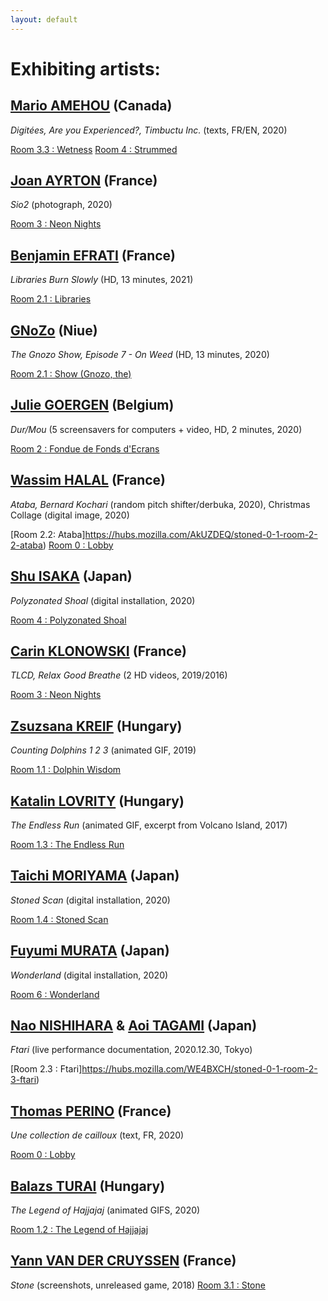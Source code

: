 ```yaml
---
layout: default
---
```


# Exhibiting artists:

## [Mario AMEHOU](http://feldspathmetatransfer.blogspot.com/ ) (Canada) 
_Digitées, Are you Experienced?, Timbuctu Inc._ (texts, FR/EN, 2020)

[Room 3.3 : Wetness](https://hubs.mozilla.com/M3CfhmP/stoned-0-1-room-3-3-wetness) 
[Room 4 :  Strummed](https://hubs.mozilla.com/G9KBkWu/stoned-0-1-room-4-strummed) 

## [Joan AYRTON](https://www.r22.fr/auteurices/joan-ayrton) (France)
_Sio2_ (photograph, 2020)

[Room 3 :  Neon Nights](https://hubs.mozilla.com/abHK7n2/stoned-0-1-room-3-neon-nights) 

## [Benjamin EFRATI](https://www.benjaminefrati.com) (France) 
_Libraries Burn Slowly_ (HD, 13 minutes, 2021)

[Room 2.1 :  Libraries](https://hubs.mozilla.com/wk6SaGz/stoned-0-1-room-2-1-libraries) 

## [GNoZo](http://gnozo.me/) (Niue)
_The Gnozo Show, Episode 7 - On Weed_ (HD, 13 minutes, 2020)

[Room 2.1 :  Show (Gnozo, the)](https://hubs.mozilla.com/vxTHYwU/stoned-0-1-room-3-2-show-gnozo-the) 

## [Julie GOERGEN](https://vimeo.com/user18571950) (Belgium) 
_Dur/Mou_ (5 screensavers for computers + video, HD, 2 minutes, 2020)

[Room 2 :  Fondue de Fonds d'Ecrans](https://hubs.mozilla.com/LXwVbe9/stoned-0-1-room-2-fondue-de-fonds-d-ecrans) 

## [Wassim HALAL](https://wassimhalal.com/) (France) 
_Ataba, Bernard Kochari_ (random pitch shifter/derbuka, 2020), Christmas Collage (digital image, 2020)

[Room 2.2: Ataba]https://hubs.mozilla.com/AkUZDEQ/stoned-0-1-room-2-2-ataba) 
[Room 0 :  Lobby](https://hubs.mozilla.com/vdTNP8K/stoned-0-1-room-0-lobby) 

## [Shu ISAKA](https://shuisaka.site) (Japan) 
_Polyzonated Shoal_ (digital installation, 2020)

[Room 4 :  Polyzonated Shoal](https://hubs.mozilla.com/J8wckG5/stoned-0-1-room-1-polyzonated-shoal) 

## [Carin KLONOWSKI](http://carineklonowski.net) (France) 
_TLCD, Relax Good Breathe_ (2 HD videos, 2019/2016)

[Room 3 :  Neon Nights](https://hubs.mozilla.com/abHK7n2/stoned-0-1-room-3-neon-nights) 

## [Zsuzsana KREIF](https://www.behance.net/krzsanna) (Hungary) 
_Counting Dolphins 1 2 3_ (animated GIF, 2019)

[Room 1.1 :  Dolphin Wisdom](https://hubs.mozilla.com/mjMybPb/stoned-0-1-room-1-1-dolphin-wisdom) 

## [Katalin LOVRITY](https://www.instagram.com/lovrityka/) (Hungary) 
_The Endless Run_ (animated GIF, excerpt from Volcano Island, 2017)

[Room 1.3 : The Endless Run](https://hubs.mozilla.com/5w6HGcZ/stoned-0-1-room-1-3-the-endless-run) 

## [Taichi MORIYAMA](https://twitter.com/moriyamataichi) (Japan) 
_Stoned Scan_ (digital installation, 2020)

[Room 1.4 :  Stoned Scan](https://hubs.mozilla.com/KPx6meL/stoned-0-1-room-1-4-stoned-scanned) 

## [Fuyumi MURATA](https://fuyumimurata.com/Works) (Japan)
_Wonderland_ (digital installation, 2020)

[Room 6 :  Wonderland](https://hubs.mozilla.com/HxKLz93/stoned-0-1-room-6-wonderland) 

## [Nao NISHIHARA](http://nishiharanao.blogspot.com/) & [Aoi TAGAMI](https://www.ftarri.com/) (Japan)
_Ftari_ (live performance documentation, 2020.12.30, Tokyo)

[Room 2.3 :  Ftari]https://hubs.mozilla.com/WE4BXCH/stoned-0-1-room-2-3-ftari) 

## [Thomas PERINO](https://www.thomasperino.fr/) (France) 
_Une collection de cailloux_ (text, FR, 2020)

[Room 0 :  Lobby](https://hubs.mozilla.com/vdTNP8K/stoned-0-1-room-0-lobby) 

## [Balazs TURAI](http://behance.com/balturai) (Hungary)
_The Legend of Hajjajaj_ (animated GIFS, 2020)

[Room 1.2 :  The Legend of Hajjajaj](https://hubs.mozilla.com/DGThARX/stoned-0-1-room-1-2-the-legend-of-hajjajaj) 

## [Yann VAN DER CRUYSSEN](nurykabe.com) (France)
_Stone_ (screenshots, unreleased game, 2018)
[Room 3.1 :  Stone](https://hubs.mozilla.com/qSi8CTv/stoned-0-1-room-3-1-stone2) 
